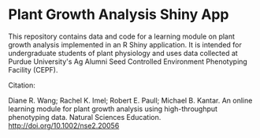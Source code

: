 # Plant Growth Analysis Shiny App

This repository contains data and code for a learning module on plant growth analysis implemented in an R Shiny application. It is intended for undergraduate students of plant physiology and uses data collected at Purdue University's Ag Alumni Seed Controlled Environment Phenotyping Facility (CEPF). 

Citation:

Diane R. Wang; Rachel K. Imel; Robert E. Paull; Michael B. Kantar. An online learning module for plant growth analysis using high-throughput phenotyping data. Natural Sciences Education. http://doi.org/10.1002/nse2.20056

